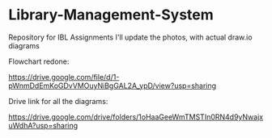 # Library-Management-System

Repository for IBL Assignments
I'll update the photos, with actual draw.io diagrams

Flowchart redone:

https://drive.google.com/file/d/1-pWnmDdEmKoGDvVMOuyNiBgGAL2A_ypD/view?usp=sharing

Drive link for all the diagrams:

https://drive.google.com/drive/folders/1oHaaGeeWmTMSTIn0RN4d9yNwajxuWdhA?usp=sharing
